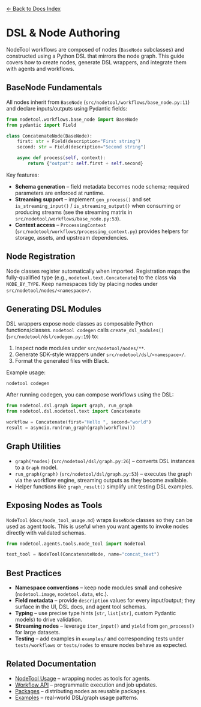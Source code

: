 [← Back to Docs Index](index.md)

# DSL & Node Authoring

NodeTool workflows are composed of nodes (`BaseNode` subclasses) and constructed using a Python DSL that mirrors the node graph. This guide covers how to create nodes, generate DSL wrappers, and integrate them with agents and workflows.

## BaseNode Fundamentals

All nodes inherit from `BaseNode` (`src/nodetool/workflows/base_node.py:11`) and declare inputs/outputs using Pydantic fields:

```python
from nodetool.workflows.base_node import BaseNode
from pydantic import Field

class ConcatenateNode(BaseNode):
    first: str = Field(description="First string")
    second: str = Field(description="Second string")

    async def process(self, context):
        return {"output": self.first + self.second}
```

Key features:

- **Schema generation** – field metadata becomes node schema; required parameters are enforced at runtime.
- **Streaming support** – implement `gen_process()` and set `is_streaming_input()` / `is_streaming_output()` when consuming or producing streams (see the streaming matrix in `src/nodetool/workflows/base_node.py:53`).
- **Context access** – `ProcessingContext` (`src/nodetool/workflows/processing_context.py`) provides helpers for storage, assets, and upstream dependencies.

## Node Registration

Node classes register automatically when imported. Registration maps the fully-qualified type (e.g., `nodetool.text.Concatenate`) to the class via `NODE_BY_TYPE`. Keep namespaces tidy by placing nodes under `src/nodetool/nodes/<namespace>/`.

## Generating DSL Modules

DSL wrappers expose node classes as composable Python functions/classes. `nodetool codegen` calls `create_dsl_modules()` (`src/nodetool/dsl/codegen.py:19`) to:

1. Inspect node modules under `src/nodetool/nodes/**`.
2. Generate SDK-style wrappers under `src/nodetool/dsl/<namespace>/`.
3. Format the generated files with Black.

Example usage:

```bash
nodetool codegen
```

After running codegen, you can compose workflows using the DSL:

```python
from nodetool.dsl.graph import graph, run_graph
from nodetool.dsl.nodetool.text import Concatenate

workflow = Concatenate(first="Hello ", second="world")
result = asyncio.run(run_graph(graph(workflow)))
```

## Graph Utilities

- `graph(*nodes)` (`src/nodetool/dsl/graph.py:26`) – converts DSL instances to a `Graph` model.
- `run_graph(graph)` (`src/nodetool/dsl/graph.py:53`) – executes the graph via the workflow engine, streaming outputs as they become available.
- Helper functions like `graph_result()` simplify unit testing DSL examples.

## Exposing Nodes as Tools

`NodeTool` (`docs/node_tool_usage.md`) wraps `BaseNode` classes so they can be used as agent tools. This is useful when you want agents to invoke nodes directly with validated schemas.

```python
from nodetool.agents.tools.node_tool import NodeTool

text_tool = NodeTool(ConcatenateNode, name="concat_text")
```

## Best Practices

- **Namespace conventions** – keep node modules small and cohesive (`nodetool.image`, `nodetool.data`, etc.).
- **Field metadata** – provide `description` values for every input/output; they surface in the UI, DSL docs, and agent tool schemas.
- **Typing** – use precise type hints (`str`, `list[str]`, custom Pydantic models) to drive validation.
- **Streaming nodes** – leverage `iter_input()` and `yield` from `gen_process()` for large datasets.
- **Testing** – add examples in `examples/` and corresponding tests under `tests/workflows` or `tests/nodes` to ensure nodes behave as expected.

## Related Documentation

- [NodeTool Usage](node_tool_usage.md) – wrapping nodes as tools for agents.  
- [Workflow API](workflow-api.md) – programmatic execution and job updates.  
- [Packages](packages.md) – distributing nodes as reusable packages.  
- [Examples](../examples/README.md) – real-world DSL/graph usage patterns.
